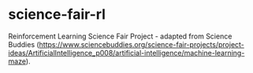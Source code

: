 # science-fair-rl
Reinforcement Learning Science Fair Project - adapted from Science Buddies (https://www.sciencebuddies.org/science-fair-projects/project-ideas/ArtificialIntelligence_p008/artificial-intelligence/machine-learning-maze).
